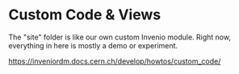 # Custom Code & Views

The "site" folder is like our own custom Invenio module. Right now, everything in here is mostly a demo or experiment.

https://inveniordm.docs.cern.ch/develop/howtos/custom_code/

